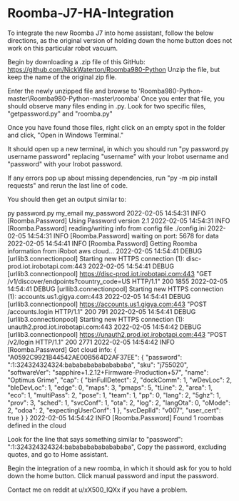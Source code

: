 # Roomba-J7-HA-Integration

To integrate the new Roomba J7 into home assistant, follow the below directions, as the original version of holding down the home button does not work on this particular robot vacuum.

Begin by downloading a .zip file of this GitHub: https://github.com/NickWaterton/Roomba980-Python
Unzip the file, but keep the name of the original zip file.

Enter the newly unzipped file and browse to 'Roomba980-Python-master\Roomba980-Python-master\roomba'
Once you enter that file, you should observe many files ending in .py.
Look for two specific files, "getpassword.py" and "roomba.py"

Once you have found those files, right click on an empty spot in the folder and click, "Open in Windows Terminal."

It should open up a new terminal, in which you should run "py password.py username password" replacing "username" with your Irobot username and "password" with your Irobot password.

If any errors pop up about missing dependencies, run "py -m pip install requests" and rerun the last line of code.

You should then get an output similar to:

py password.py my_email my_password
2022-02-05 14:54:31 INFO [Roomba.Password] Using Password version 2.1
2022-02-05 14:54:31 INFO [Roomba.Password] reading/writing info from config file ./config.ini
2022-02-05 14:54:31 INFO [Roomba.Password] waiting on port: 5678 for data
2022-02-05 14:54:41 INFO [Roomba.Password] Getting Roomba information from iRobot aws cloud...
2022-02-05 14:54:41 DEBUG [urllib3.connectionpool] Starting new HTTPS connection (1): disc-prod.iot.irobotapi.com:443
2022-02-05 14:54:41 DEBUG [urllib3.connectionpool] https://disc-prod.iot.irobotapi.com:443 "GET /v1/discover/endpoints?country_code=US HTTP/1.1" 200 1855
2022-02-05 14:54:41 DEBUG [urllib3.connectionpool] Starting new HTTPS connection (1): accounts.us1.gigya.com:443
2022-02-05 14:54:41 DEBUG [urllib3.connectionpool] https://accounts.us1.gigya.com:443 "POST /accounts.login HTTP/1.1" 200 791
2022-02-05 14:54:41 DEBUG [urllib3.connectionpool] Starting new HTTPS connection (1): unauth2.prod.iot.irobotapi.com:443
2022-02-05 14:54:42 DEBUG [urllib3.connectionpool] https://unauth2.prod.iot.irobotapi.com:443 "POST /v2/login HTTP/1.1" 200 2771
2022-02-05 14:54:42 INFO [Roomba.Password] Got cloud info: {
  "A0592C9921B44542AE00B564D2AF37EE": {
    "password": ":1:324324324324:bababababababababa",
    "sku": "j755020",
    "softwareVer": "sapphire+1.2.12+Firmware-Production+57",
    "name": "Optimus Grime",
    "cap": {
      "binFullDetect": 2,
      "dockComm": 1,
      "wDevLoc": 2,
      "bleDevLoc": 1,
      "edge": 0,
      "maps": 3,
      "pmaps": 5,
      "tLine": 2,
      "area": 1,
      "eco": 1,
      "multiPass": 2,
      "pose": 1,
      "team": 1,
      "pp": 0,
      "lang": 2,
      "5ghz": 1,
      "prov": 3,
      "sched": 1,
      "svcConf": 1,
      "ota": 2,
      "log": 2,
      "langOta": 0,
      "oMode": 2,
      "odoa": 2,
      "expectingUserConf": 1
    },
    "svcDeplId": "v007",
    "user_cert": true
  }
}
2022-02-05 14:54:42 INFO [Roomba.Password] Found 1 roombas defined in the cloud

Look for the line that says something similar to "password": ":1:324324324324:bababababababababa",
Copy the password, excluding quotes, and go to Home assistant.

Begin the integration of a new roomba, in which it should ask for you to hold down the home button.
Click manual password and input the password.

Contact me on reddit at u/xX500_IQXx if you have a problem.

